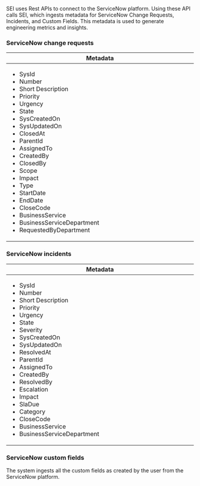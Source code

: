 SEI uses Rest APIs to connect to the ServiceNow platform. Using these API calls SEI, which ingests metadata for ServiceNow Change Requests, Incidents, and Custom Fields. This metadata is used to generate engineering metrics and insights. 

### ServiceNow change requests

<table>
  <thead>
    <tr>
      <th width="1000px">Metadata</th>
    </tr>
  </thead>
  <tbody>
    <tr width="1000px">
      <td>
        <ul>
          <li>SysId</li>
          <li>Number</li>
          <li>Short Description</li>
          <li>Priority</li>
          <li>Urgency</li>
          <li>State</li>
          <li>SysCreatedOn</li>
          <li>SysUpdatedOn</li>
          <li>ClosedAt</li>
          <li>ParentId</li>
          <li>AssignedTo</li>
          <li>CreatedBy</li>
          <li>ClosedBy</li>
          <li>Scope</li>
          <li>Impact</li>
          <li>Type</li>
          <li>StartDate</li>
          <li>EndDate</li>
          <li>CloseCode</li>
          <li>BusinessService</li>
          <li>BusinessServiceDepartment</li>
          <li>RequestedByDepartment</li>
        </ul>
      </td>
    </tr>
  </tbody>
</table>

### ServiceNow incidents

<table>
  <thead>
    <tr>
      <th width="1000px">Metadata</th>
    </tr>
  </thead>
  <tbody>
    <tr width="1000px">
      <td>
        <ul>
          <li>SysId</li>
          <li>Number</li>
          <li>Short Description</li>
          <li>Priority</li>
          <li>Urgency</li>
          <li>State</li>
          <li>Severity</li>
          <li>SysCreatedOn</li>
          <li>SysUpdatedOn</li>
          <li>ResolvedAt</li>
          <li>ParentId</li>
          <li>AssignedTo</li>
          <li>CreatedBy</li>
          <li>ResolvedBy</li>
          <li>Escalation</li>
          <li>Impact</li>
          <li>SlaDue</li>
          <li>Category</li>
          <li>CloseCode</li>
          <li>BusinessService</li>
          <li>BusinessServiceDepartment</li>
        </ul>
      </td>
    </tr>
  </tbody>
</table>

### ServiceNow custom fields

The system ingests all the custom fields as created by the user from the ServiceNow platform.